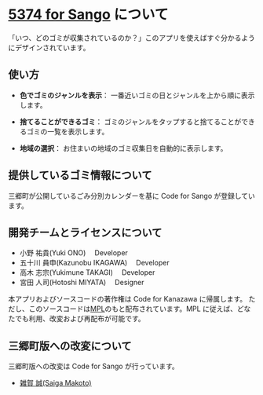 # [5374 for Sango](http://sango.5374.jp/) について

「いつ、どのゴミが収集されているのか？」このアプリを使えばすぐ分かるようにデザインされています。

## 使い方

- **色でゴミのジャンルを表示**： 一番近いゴミの日とジャンルを上から順に表示します。

- **捨てることができるゴミ**： ゴミのジャンルをタップすると捨てることができるゴミの一覧を表示します。

- **地域の選択**： お住まいの地域のゴミ収集日を自動的に表示します。

## 提供しているゴミ情報について

三郷町が公開しているごみ分別カレンダーを基に Code for Sango が登録しています。

## 開発チームとライセンスについて

- 小野 祐貴(Yuki ONO)　 Developer
- 五十川 員申(Kazunobu IKAGAWA)　 Developer
- 高木 志宗(Yukimune TAKAGI)　 Developer
- 宮田 人司(Hotoshi MIYATA)　 Designer

本アプリおよびソースコードの著作権は Code for Kanazawa に帰属します。
ただし、このソースコードは[MPL](http://www.mozilla.org/MPL/2.0/)のもと配布されています。MPL に従えば、どなたでも利用、改変および再配布が可能です。

## 三郷町版への改変について

三郷町版への改変は Code for Sango が行っています。

- [雑賀 誠(Saiga Makoto)](https://github.com/teatime24h)
